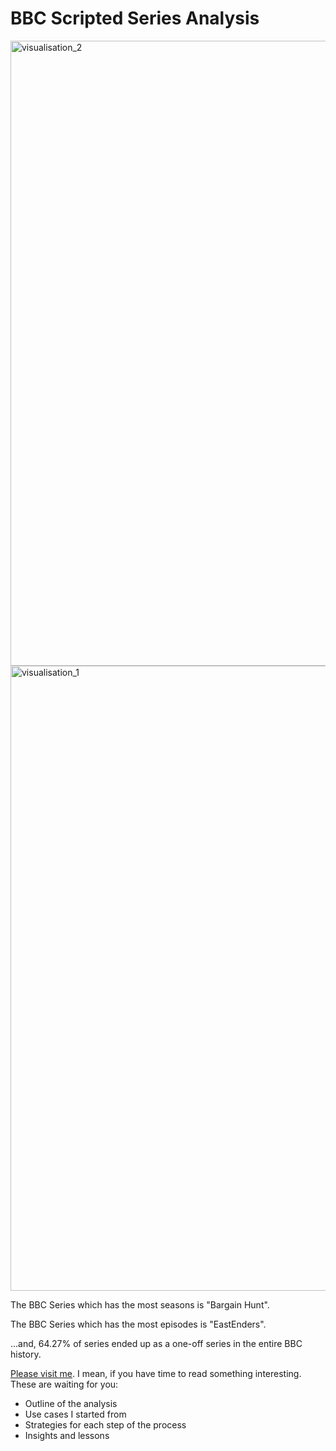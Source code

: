 # BBC Scripted Series Analysis

<img width="1000" alt="visualisation_2" src="https://github.com/amverever/bbc-scripted-series-analysis/assets/139330792/47af36b1-83a6-4124-9acb-73f5b332b214">

<img width="1000" alt="visualisation_1" src="https://github.com/amverever/bbc-scripted-series-analysis/assets/139330792/b6588207-b3fd-42e4-95a7-3d64e00e7c3d">

The BBC Series which has the most seasons is "Bargain Hunt".

The BBC Series which has the most episodes is "EastEnders".

...and, 64.27% of series ended up as a one-off series in the entire BBC history.

[Please visit me](https://medium.com/@forsomeregion/week-3-exploratory-data-analysis-with-spreadsheet-python-and-sql-f1265030701f). I mean, if you have time to read something interesting. These are waiting for you:
* Outline of the analysis
* Use cases I started from
* Strategies for each step of the process
* Insights and lessons
